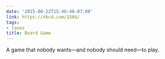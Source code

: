 ```yaml
---
date: '2015-08-22T15:46:48-07:00'
link: https://xkcd.com/1566/
tags:
- taxes
title: Board Game
---
```


A game that nobody wants—and nobody should need—to play.
